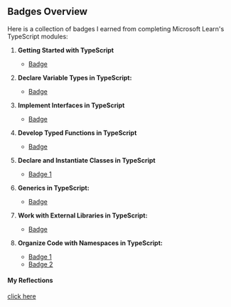 ## Badges Overview

Here is a collection of badges I earned from completing Microsoft Learn's TypeScript modules:

1. **Getting Started with TypeScript**
   - [Badge](https://learn.microsoft.com/api/achievements/share/ru-ru/Adilzhan-5382/BLMJ4VSD?sharingId=9A706615FA335318)

2. **Declare Variable Types in TypeScript:**
   - [Badge](https://learn.microsoft.com/api/achievements/share/en-us/Adilzhan-5382/BLMHMZFD?sharingId=9A706615FA335318)

3. **Implement Interfaces in TypeScript**
   - [Badge](https://learn.microsoft.com/api/achievements/share/en-us/Adilzhan-5382/8R6ENBFW?sharingId=9A706615FA335318)

4. **Develop Typed Functions in TypeScript**
   - [Badge](https://learn.microsoft.com/api/achievements/share/en-us/Adilzhan-5382/WAC4ZRHN?sharingId=9A706615FA335318)

5. **Declare and Instantiate Classes in TypeScript**
   - [Badge 1](https://learn.microsoft.com/api/achievements/share/en-us/Adilzhan-5382/BLMN3U7D?sharingId=9A706615FA335318) 

6. **Generics in TypeScript:**
   - [Badge](https://learn.microsoft.com/api/achievements/share/en-us/Adilzhan-5382/DGQ2UQ2J?sharingId=9A706615FA335318)

7. **Work with External Libraries in TypeScript:**
   - [Badge](https://learn.microsoft.com/api/achievements/share/en-us/Adilzhan-5382/9NSJC7AU?sharingId=9A706615FA335318)

8. **Organize Code with Namespaces in TypeScript:**
   - [Badge 1](https://learn.microsoft.com/api/achievements/share/en-us/Adilzhan-5382/DGQESAPJ?sharingId=9A706615FA335318)
   - [Badge 2](https://learn.microsoft.com/api/achievements/share/en-us/Adilzhan-5382/24XYQ3AV?sharingId=9A706615FA335318)

#### My Reflections 
[click here](./TypeScript-Modules-Reflections.md)